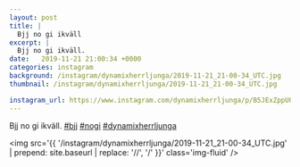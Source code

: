 ```yaml
---
layout: post
title: |
  Bjj no gi ikväll
excerpt: |
  Bjj no gi ikväll.   
date:   2019-11-21 21:00:34 +0000
categories: instagram
background: /instagram/dynamixherrljunga/2019-11-21_21-00-34_UTC.jpg
thumbnail: /instagram/dynamixherrljunga/2019-11-21_21-00-34_UTC.jpg

instagram_url: https://www.instagram.com/dynamixherrljunga/p/B5JExZppU0N
---
```

Bjj no gi ikväll. [#bjj](https://www.instagram.com/explore/tags/bjj/) [#nogi](https://www.instagram.com/explore/tags/nogi/) [#dynamixherrljunga](https://www.instagram.com/explore/tags/dynamixherrljunga/)



<img src='{{ '/instagram/dynamixherrljunga/2019-11-21_21-00-34_UTC.jpg' | prepend: site.baseurl | replace: '//', '/' }}' class='img-fluid' />
